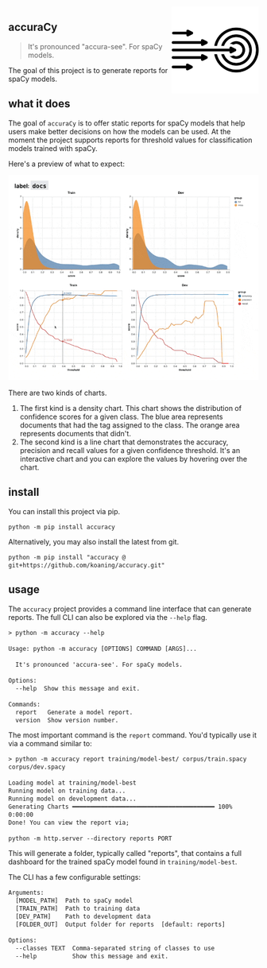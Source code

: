 <img src="icon.png" width=175 height=175 align="right">

## accuraCy

> It's pronounced "accura-see". For spaCy models.

The goal of this project is to generate reports for spaCy models.

## what it does

The goal of `accuraCy` is to offer static reports for spaCy models that
help users make better decisions on how the models can be used. At the 
moment the project supports reports for threshold values for classification 
models trained with spaCy. 

Here's a preview of what to expect:

![](gif.gif)

There are two kinds of charts.

1. The first kind is a density chart. This chart shows the distribution
of confidence scores for a given class. The blue area represents documents
that had the tag assigned to the class. The orange area represents documents
that didn't.
2. The second kind is a line chart that demonstrates the accuracy, precision
and recall values for a given confidence threshold. It's an interactive chart
and you can explore the values by hovering over the chart.

## install 

You can install this project via pip. 

```
python -m pip install accuracy
```

Alternatively, you may also install the latest from git. 

```
python -m pip install "accuracy @ git+https://github.com/koaning/accuracy.git"
```

## usage
The `accuracy` project provides a command line interface that can
generate reports. The full CLI can also be explored via the `--help` flag. 

```
> python -m accuracy --help

Usage: python -m accuracy [OPTIONS] COMMAND [ARGS]...

  It's pronounced 'accura-see'. For spaCy models.

Options:
  --help  Show this message and exit.

Commands:
  report   Generate a model report.
  version  Show version number.
```

The most important command is the `report` command. You'd typically use it via 
a command similar to:

```
> python -m accuracy report training/model-best/ corpus/train.spacy corpus/dev.spacy

Loading model at training/model-best
Running model on training data...
Running model on development data...
Generating Charts ━━━━━━━━━━━━━━━━━━━━━━━━━━━━━━━━━━━━━━━━ 100% 0:00:00
Done! You can view the report via;

python -m http.server --directory reports PORT 
```

This will generate a folder, typically called "reports", that contains a full 
dashboard for the trained spaCy model found in `training/model-best`. 

The CLI has a few configurable settings:

```text
Arguments:
  [MODEL_PATH]  Path to spaCy model
  [TRAIN_PATH]  Path to training data
  [DEV_PATH]    Path to development data
  [FOLDER_OUT]  Output folder for reports  [default: reports]

Options:
  --classes TEXT  Comma-separated string of classes to use
  --help          Show this message and exit.
```

